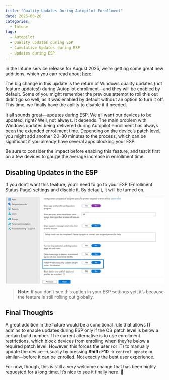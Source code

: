 ```yaml
---
title: "Quality Updates During Autopilot Enrollment"
date: 2025-08-26
categories:
  - Intune
tags:
  - Autopilot
  - Quality updates during ESP
  - Cumulative Updates during ESP
  - Updates during ESP
---
```


In the Intune service release for August 2025, we’re getting some great new additions, which you can read about [here](https://techcommunity.microsoft.com/blog/microsoftintuneblog/what%E2%80%99s-new-in-microsoft-intune-august-2025/4445612).

The big change in this update is the return of Windows quality updates (not feature updates!) during Autopilot enrollment—and they will be enabled by default. Some of you might remember the previous attempt to roll this out didn’t go so well, as it was enabled by default without an option to turn it off. This time, we finally have the ability to disable it if needed.

It all sounds great—updates during ESP. We all want our devices to be updated, right? Well, not always. It depends. The main problem with Windows updates being delivered during Autopilot enrollment has always been the extended enrollment time. Depending on the device’s patch level, you might add another 20–30 minutes to the process, which can be significant if you already have several apps blocking your ESP.

Be sure to consider the impact before enabling this feature, and test it first on a few devices to gauge the average increase in enrollment time.

## Disabling Updates in the ESP

If you don’t want this feature, you’ll need to go to your ESP (Enrollment Status Page) settings and disable it. By default, it will be turned on.  

![ESP](/assets/images/2025-26-08-Updates-ESP/Toggle-ESP.png?raw=true "ESP Windows Update Toggle")

> **Note:** If you don’t see this option in your ESP settings yet, it’s because the feature is still rolling out globally.

## Final Thoughts

A great addition in the future would be a conditional rule that allows IT admins to enable updates during ESP only if the OS patch level is below a certain build number. The current alternative is to use enrollment restrictions, which block devices from enrolling when they’re below a required patch level. However, this forces the user (or IT) to manually update the device—usually by pressing **Shift+F10** → `control update` or similar—before it can be enrolled. Not exactly the best user experience.

For now, though, this is still a very welcome change that has been highly requested for a long time. It’s nice to see it finally here. 🙂
